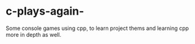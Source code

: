 # c-plays-again-
Some console games using cpp, to learn project thems and learning cpp more in depth as well.
